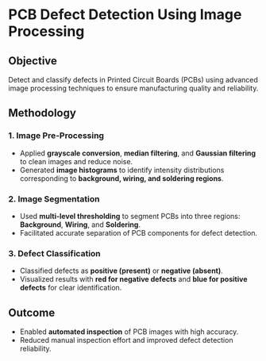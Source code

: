 # PCB Defect Detection Using Image Processing

## Objective
Detect and classify defects in Printed Circuit Boards (PCBs) using advanced image processing techniques to ensure manufacturing quality and reliability.

## Methodology

### 1. Image Pre-Processing
- Applied **grayscale conversion**, **median filtering**, and **Gaussian filtering** to clean images and reduce noise.
- Generated **image histograms** to identify intensity distributions corresponding to **background, wiring, and soldering regions**.

### 2. Image Segmentation
- Used **multi-level thresholding** to segment PCBs into three regions: **Background**, **Wiring**, and **Soldering**.
- Facilitated accurate separation of PCB components for defect detection.

### 3. Defect Classification
- Classified defects as **positive (present)** or **negative (absent)**.
- Visualized results with **red for negative defects** and **blue for positive defects** for clear identification.

## Outcome
- Enabled **automated inspection** of PCB images with high accuracy.
- Reduced manual inspection effort and improved defect detection reliability.
